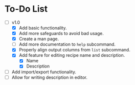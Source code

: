 # To-Do List

- [ ] v1.0
  - [X] Add basic functionality.
  - [X] Add more safeguards to avoid bad usage.
  - [X] Create a man page.
  - [ ] Add more documentation to `help` subcommand.
  - [X] Properly align output columns from `list` subcommand.
  - [X] Add feature for editing recipe name and description.
    - [X] Name
    - [X] Description

- [ ] Add import/export functionality.
- [ ] Allow for writing description in editor.
